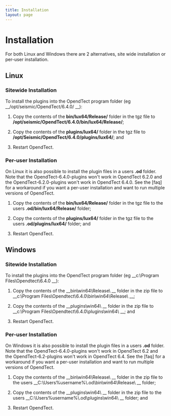 ```yaml
---
title: Installation 
layout: page
---
```

# Installation

For both Linux and Windows there are 2 alternatives, site wide installation or per-user installation.

## Linux

### Sitewide Installation
To install the plugins into the OpendTect program folder (eg __/opt/seismic/OpendTect/6.4.0/ __):

1. Copy the contents of the __bin/lux64/Release/__ folder in the tgz file to __/opt/seismic/OpendTect/6.4.0/bin/lux64/Release/__;

2. Copy the contents of the __plugins/lux64/__ folder in the tgz file to __/opt/Seismic/OpendTect/6.4.0/plugins/lux64/__; and

3. Restart OpendTect.

### Per-user Installation

On Linux it is also possible to install the plugin files in a users __.od__ folder. Note that the OpendTect-6.4.0-plugins won't work in OpendTect 6.2.0 and the OpendTect-6.2.0-plugins won't work in OpendTect 6.4.0. See the [faq] for a workaround if you want a per-user installation and want to run multiple versions of OpendTect.

1. Copy the contents of the __bin/lux64/Release/__ folder in the tgz file to the users __.od/bin/lux64/Release/__ folder;

2. Copy the contents of the __plugins/lux64/__ folder in the tgz file to the users __.od/plugins/lux64/__ folder; and

3. Restart OpendTect.

## Windows

### Sitewide Installation
To install the plugins into the OpendTect program folder (eg __c:\Program Files\Opendtect\6.4.0 __):

1. Copy the contents of the __bin\win64\Release\ __ folder in the zip file to __c:\Program Files\Opendtect\6.4.0\bin\win64\Release\ __;

2. Copy the contents of the __plugins\win64\ __ folder in the zip file to __c:\Program Files\Opendtect\6.4.0\plugins\win64\ __; and

3. Restart OpendTect.

### Per-user Installation

On Windows it is also possible to install the plugin files in a users __.od__ folder. Note that the OpendTect-6.4.0-plugins won't work in OpendTect 6.2 and the OpendTect-6.2-plugins won't work in OpendTect 6.4. See the [faq] for a workaround if you want a per-user installation and want to run multiple versions of OpendTect.

1. Copy the contents of the __bin\win64\Release\ __ folder in the zip file to the users __C:\Users\%username%\\.od\bin\win64\Release\ __ folder;

2. Copy the contents of the __plugins\win64\ __ folder in the zip file to the users __C:\Users\%username%\\.od\plugins\win64\ __ folder; and

3. Restart OpendTect.

